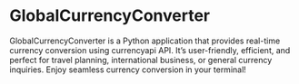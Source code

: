 # GlobalCurrencyConverter
GlobalCurrencyConverter is a Python application that provides real-time currency conversion using currencyapi API. It’s user-friendly, efficient, and perfect for travel planning, international business, or general currency inquiries. Enjoy seamless currency conversion in your terminal!
